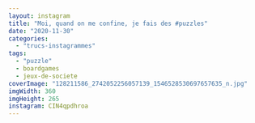 ```yaml
---
layout: instagram
title: "Moi, quand on me confine, je fais des #puzzles"
date: "2020-11-30"
categories: 
  - "trucs-instagrammes"
tags: 
  - "puzzle"
  - boardgames
  - jeux-de-societe
coverImage: "128211586_2742052256057139_1546528530697657635_n.jpg"
imgWidth: 360
imgHeight: 265
instagram: CIN4qpdhroa
---
```



